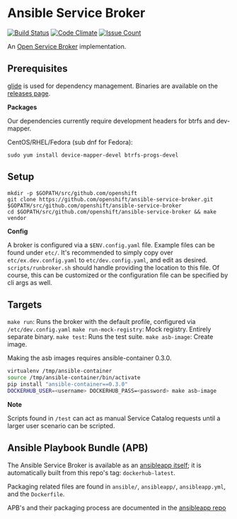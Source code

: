 # Ansible Service Broker
[![Build Status](https://travis-ci.org/openshift/ansible-service-broker.svg?branch=master)](https://travis-ci.org/openshift/ansible-service-broker)
[![Code Climate](https://codeclimate.com/github/openshift/ansible-service-broker/badges/gpa.svg)](https://codeclimate.com/github/openshift/ansible-service-broker)
[![Issue Count](https://codeclimate.com/github/openshift/ansible-service-broker/badges/issue_count.svg)](https://codeclimate.com/github/openshift/ansible-service-broker)

An [Open Service Broker](https://github.com/openservicebrokerapi/servicebroker) implementation.

## Prerequisites

[glide](https://glide.sh/) is used for dependency management. Binaries are available on the
[releases page](https://github.com/Masterminds/glide/releases).

**Packages**

Our dependencies currently require development headers for btrfs and dev-mapper.

CentOS/RHEL/Fedora (sub dnf for Fedora):

`sudo yum install device-mapper-devel btrfs-progs-devel`

## Setup

```
mkdir -p $GOPATH/src/github.com/openshift
git clone https://github.com/openshift/ansible-service-broker.git $GOPATH/src/github.com/openshift/ansible-service-broker
cd $GOPATH/src/github.com/openshift/ansible-service-broker && make vendor
```

**Config**

A broker is configured via a `$ENV.config.yaml` file. Example files can be
found under `etc/`. It's recommended to simply copy over `etc/ex.dev.config.yaml`
to `etc/dev.config.yaml`, and edit as desired. `scripts/runbroker.sh` should
handle providing the location to this file. Of course, this can be customized
or the configuration file can be specified by cli args as well.

## Targets

`make run`: Runs the broker with the default profile, configured via `/etc/dev.config.yaml`
`make run-mock-registry`: Mock registry. Entirely separate binary.
`make test`: Runs the test suite.
`make asb-image`: Create image.

Making the asb images requires ansible-container 0.3.0.
```bash
virtualenv /tmp/ansible-container
source /tmp/ansible-container/bin/activate
pip install "ansible-container==0.3.0"
DOCKERHUB_USER=<username> DOCKERHUB_PASS=<password> make asb-image
```


**Note**

Scripts found in `/test` can act as manual Service Catalog requests until a larger
user scenario can be scripted.

## Ansible Playbook Bundle (APB)

The Ansible Service Broker is available as an [ansibleapp itself](https://hub.docker.com/r/ansibleapp/ansible-service-broker-ansibleapp/); it
is automatically built from this repo's tag: `dockerhub-latest`.

Packaging related files are found in `ansible/`, `ansibleapp/`, `ansibleapp.yml`,
and the `Dockerfile`.

APB's and their packaging process are documented in the
[ansibleapp repo](https://github.com/fusor/ansibleapp)
